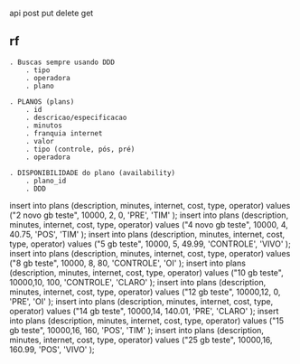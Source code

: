

api
	post
	put
	delete
	get
	

rf
--
	. Buscas sempre usando DDD
		. tipo
		. operadora
		. plano
		
	. PLANOS (plans)
		. id
		. descricao/especificacao
		. minutos
		. franquia internet
		. valor
		. tipo (controle, pós, pré)
		. operadora
		
	. DISPONIBILIDADE do plano (availability)
		. plano_id
		. DDD
		




insert into plans (description, minutes, internet, cost, type, operator) values ("2 novo gb teste", 10000, 2, 0, 'PRE', 'TIM' );
insert into plans (description, minutes, internet, cost, type, operator) values ("4 novo gb teste", 10000, 4, 40.75, 'POS', 'TIM' );
insert into plans (description, minutes, internet, cost, type, operator) values ("5 gb teste", 10000, 5, 49.99, 'CONTROLE', 'VIVO' );
insert into plans (description, minutes, internet, cost, type, operator) values ("8 gb teste", 10000, 8, 80, 'CONTROLE', 'OI' );
insert into plans (description, minutes, internet, cost, type, operator) values ("10 gb teste", 10000,10, 100, 'CONTROLE', 'CLARO' );
insert into plans (description, minutes, internet, cost, type, operator) values ("12 gb teste", 10000,12, 0, 'PRE', 'OI' );
insert into plans (description, minutes, internet, cost, type, operator) values ("14 gb teste", 10000,14, 140.01, 'PRE', 'CLARO' );
insert into plans (description, minutes, internet, cost, type, operator) values ("15 gb teste", 10000,16, 160, 'POS', 'TIM' );
insert into plans (description, minutes, internet, cost, type, operator) values ("25 gb teste", 10000,16, 160.99, 'POS', 'VIVO' );

